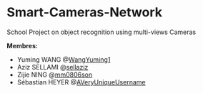 # Smart-Cameras-Network
School Project on object recognition using multi-views Cameras



**Membres:**

- Yuming WANG @[WangYuming1](https://github.com/WangYuming1)
- Aziz SELLAMI @[sellaziz](https://github.com/sellaziz)
- Zijie NING @[mm0806son](https://github.com/mm0806son)
- Sébastian HEYER @[AVeryUniqueUsername](https://github.com/AVeryUniqueUsername)

